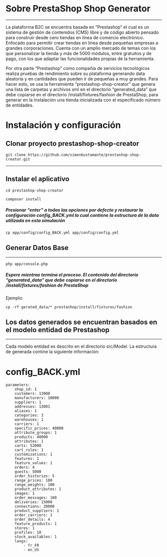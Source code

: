 # Sobre PrestaShop Shop Generator
--------

La plataforma B2C se encuentra basada en “Prestashop”   el cual es un sistema de gestión de contenidos (CMS) libre y de código abierto pensado para construir desde cero tiendas en línea de comercio electrónico. Enfocado para permitir crear tiendas en línea desde pequeñas empresas a grandes corporaciones. Cuenta con un amplio mercado de temas con los que personalizar la tienda y más de 5000 módulos, entre gratuitos y de pago, con los que adaptar las funcionalidades propias de la herramienta.

Por otra parte “Prestashop” como compañía de servicios tecnológicos realiza pruebas de rendimiento sobre su plataforma generando data aleatoria y en cantidades que pueden ir de pequeñas a muy grandes. Para hacer esto, se usa la herramienta “prestashop-shop-creator” que genera una lista de carpetas y archivos xml en el directorio “generated_data” que debe copiarse en el directorio /install/fixtures/fashion de PrestaShop, para generar en la instalación una tienda inicializada con el especificado número de entidades.


# Instalación y configuración

## Clonar proyecto prestashop-shop-creator

```
git clone https://github.com/simonbustamante/prestashop-shop-creator.git
```
--------

## Instalar el aplicativo

```
cd prestashop-shop-creator
```
```
composer install
```

##### Presionar “enter” a todas las opciones por defecto y restaurar la configuración config_BACK.yml la cual contiene la  estructura de la data utilizada en esta simulación

```
cp app/config/config_BACK.yml app/config/config.yml
```

## Generar Datos Base
--------
```
php app/console.php
```
##### Espere mientras termina el proceso. El contenido del directorio “generated_data” que debe copiarse en el directorio /install/fixtures/fashion de PrestaShop

Ejemplo:
```
cp -rf gerated_data/* prestashop/install/fixtures/fashion
```

## Los datos generados se encuentran basados en el modelo entidad de Prestashop
--------
Cada  modelo entidad  es descrito en el directorio src/Model. La estructura de generada contine la siguiente información:

# config_BACK.yml

```
parameters:
    shop_id: 1
    customers: 13000
    manufacturers: 10000
    suppliers: 1
    addresses: 13001
    aliases: 1
    categories: 3
    warehouses: 1
    carriers: 1
    specific_prices: 40000
    attribute_groups: 1
    products: 40000
    attributes: 1
    carts: 52000
    cart_rules: 1
    customizations: 1
    features: 1
    feature_values: 1
    orders: 4
    guests: 5000
    order_histories: 5
    range_prices: 100
    range_weights: 100
    product_attributes: 1
    images: 1
    order_messages: 100
    deliveries: 15000
    connections: 20000
    product_suppliers: 1
    order_carriers: 1
    order_details: 4
    feature_products: 1
    stores: 1
    profiles: 10
    stock_availables: 1
    langs:
        - fr_FR
        - en_US

```


